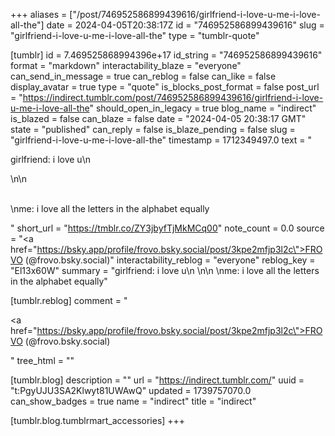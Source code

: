 +++
aliases = ["/post/746952586899439616/girlfriend-i-love-u-me-i-love-all-the"]
date = 2024-04-05T20:38:17Z
id = "746952586899439616"
slug = "girlfriend-i-love-u-me-i-love-all-the"
type = "tumblr-quote"

[tumblr]
id = 7.469525868994396e+17
id_string = "746952586899439616"
format = "markdown"
interactability_blaze = "everyone"
can_send_in_message = true
can_reblog = false
can_like = false
display_avatar = true
type = "quote"
is_blocks_post_format = false
post_url = "https://indirect.tumblr.com/post/746952586899439616/girlfriend-i-love-u-me-i-love-all-the"
should_open_in_legacy = true
blog_name = "indirect"
is_blazed = false
can_blaze = false
date = "2024-04-05 20:38:17 GMT"
state = "published"
can_reply = false
is_blaze_pending = false
slug = "girlfriend-i-love-u-me-i-love-all-the"
timestamp = 1712349497.0
text = "<p>girlfriend: i love u\n<br/></p>\n\n<p><br/>\nme: i love all the letters in the alphabet equally</p>"
short_url = "https://tmblr.co/ZY3jbyfTjMkMCq00"
note_count = 0.0
source = "<a href=\"https://bsky.app/profile/frovo.bsky.social/post/3kpe2mfjp3l2c\">FROVO (@frovo.bsky.social)</a>"
interactability_reblog = "everyone"
reblog_key = "El13x60W"
summary = "girlfriend: i love u\n \n\n \nme: i love all the letters in the alphabet equally"

[tumblr.reblog]
comment = "<p><a href=\"https://bsky.app/profile/frovo.bsky.social/post/3kpe2mfjp3l2c\">FROVO (@frovo.bsky.social)</a></p>"
tree_html = ""

[tumblr.blog]
description = ""
url = "https://indirect.tumblr.com/"
uuid = "t:PgyUJU3SA2Klwyt81UWAwQ"
updated = 1739757070.0
can_show_badges = true
name = "indirect"
title = "indirect"

[tumblr.blog.tumblrmart_accessories]
+++
